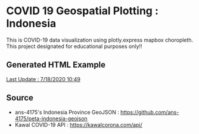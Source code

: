 # COVID 19 Geospatial Plotting : Indonesia
This is COVID-19 data visualization using plotly.express mapbox choropleth. This project designated for educational purposes only!!

## Generated HTML Example
[Last Update : 7/18/2020 10:49](https://deanarchy.github.io/temp-plot.html)

## Source
- ans-4175's Indonesia Province GeoJSON : https://github.com/ans-4175/peta-indonesia-geojson
- Kawal COVID-19 API : https://kawalcorona.com/api/
